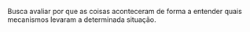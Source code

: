 ---
---

Busca avaliar por que as coisas aconteceram de forma a entender quais mecanismos levaram a determinada situação. 